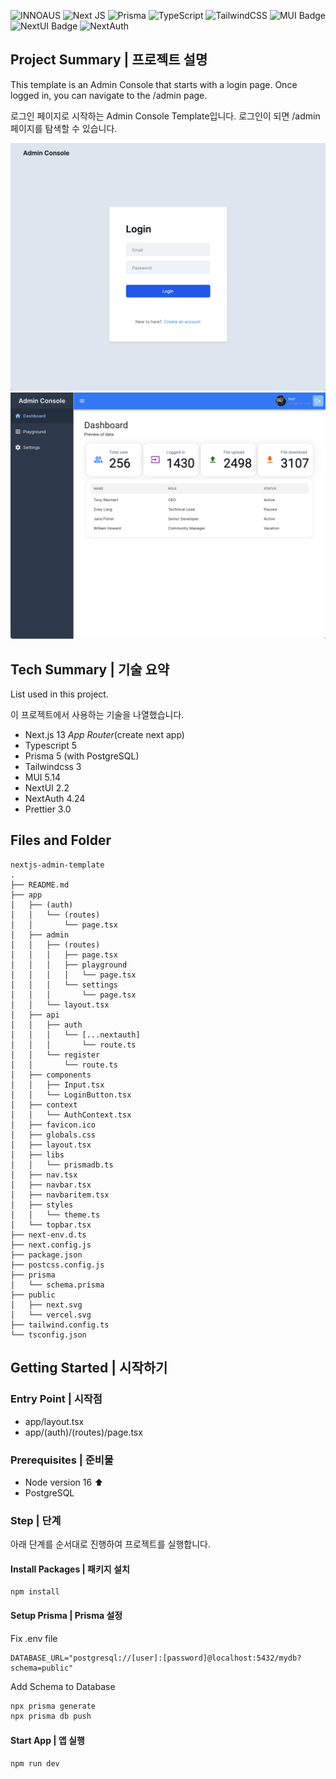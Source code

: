 ![INNOAUS](https://img.shields.io/badge/INNOAUS-5755d9?style=for-the-badge)
![Next JS](https://img.shields.io/badge/Next+AppRouter-black?style=for-the-badge&logo=next.js&logoColor=white)
![Prisma](https://img.shields.io/badge/Prisma-3982CE?style=for-the-badge&logo=Prisma&logoColor=white)
![TypeScript](https://img.shields.io/badge/typescript-%23007ACC.svg?style=for-the-badge&logo=typescript&logoColor=white)
![TailwindCSS](https://img.shields.io/badge/tailwindcss-%2338B2AC.svg?style=for-the-badge&logo=tailwind-css&logoColor=white)
![MUI Badge](https://img.shields.io/badge/MUI-007FFF?logo=mui&logoColor=fff&style=for-the-badge)
![NextUI Badge](https://img.shields.io/badge/NextUI-000?logo=nextui&logoColor=fff&style=for-the-badge)
![NextAuth](https://img.shields.io/badge/NextAuth-6a42fd?style=for-the-badge)

## Project Summary | 프로젝트 설명

This template is an Admin Console that starts with a login page.
Once logged in, you can navigate to the /admin page.

로그인 페이지로 시작하는 Admin Console Template입니다.
로그인이 되면 /admin 페이지를 탐색할 수 있습니다.

![login](./public/images/login.png)
![dashboard](./public/images/dashboard.png)

## Tech Summary | 기술 요약

List used in this project.   

이 프로젝트에서 사용하는 기술을 나열했습니다.

- Next.js 13 *App Router*(create next app)
- Typescript 5
- Prisma 5 (with PostgreSQL)
- Tailwindcss 3
- MUI 5.14
- NextUI 2.2
- NextAuth 4.24
- Prettier 3.0

## Files and Folder

```
nextjs-admin-template
.
├── README.md
├── app
│   ├── (auth)
│   │   └── (routes)
│   │       └── page.tsx
│   ├── admin
│   │   ├── (routes)
│   │   │   ├── page.tsx
│   │   │   ├── playground
│   │   │   │   └── page.tsx
│   │   │   └── settings
│   │   │       └── page.tsx
│   │   └── layout.tsx
│   ├── api
│   │   ├── auth
│   │   │   └── [...nextauth]
│   │   │       └── route.ts
│   │   └── register
│   │       └── route.ts
│   ├── components
│   │   ├── Input.tsx
│   │   └── LoginButton.tsx
│   ├── context
│   │   └── AuthContext.tsx
│   ├── favicon.ico
│   ├── globals.css
│   ├── layout.tsx
│   ├── libs
│   │   └── prismadb.ts
│   ├── nav.tsx
│   ├── navbar.tsx
│   ├── navbaritem.tsx
│   ├── styles
│   │   └── theme.ts
│   └── topbar.tsx
├── next-env.d.ts
├── next.config.js
├── package.json
├── postcss.config.js
├── prisma
│   └── schema.prisma
├── public
│   ├── next.svg
│   └── vercel.svg
├── tailwind.config.ts
└── tsconfig.json
```

## Getting Started | 시작하기

### Entry Point | 시작점
- app/layout.tsx
- app/(auth)/(routes)/page.tsx

### Prerequisites | 준비물
- Node version 16 ⬆️
- PostgreSQL

### Step | 단계

아래 단계를 순서대로 진행하여 프로젝트를 실행합니다.

#### Install Packages | 패키지 설치
```
npm install
```

#### Setup Prisma | Prisma 설정
Fix .env file
```
DATABASE_URL="postgresql://[user]:[password]@localhost:5432/mydb?schema=public"
```

Add Schema to Database
```sh
npx prisma generate
npx prisma db push
```

#### Start App | 앱 실행
```
npm run dev
```
